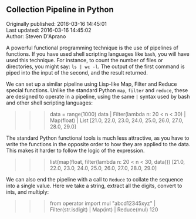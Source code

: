 ## Collection Pipeline in Python  
Originally published: 2016-03-16 14:45:01  
Last updated: 2016-03-16 14:45:02  
Author: Steven D'Aprano  
  
A powerful functional programming technique is the use of pipelines of functions. If you have used shell scripting languages like `bash`, you will have used this technique. For instance, to count the number of files or directories, you might say: `ls | wc -l`. The output of the first command is piped into the input of the second, and the result returned.

We can set up a similar pipeline using Lisp-like Map, Filter and Reduce special functions. Unlike the standard Python `map`, `filter` and `reduce`, these are designed to operate in a pipeline, using the same `|` syntax used by bash and other shell scripting languages:

>>> data = range(1000)
>>> data | Filter(lambda n: 20 < n < 30) | Map(float) | List
[21.0, 22.0, 23.0, 24.0, 25.0, 26.0, 27.0, 28.0, 29.0]


The standard Python functional tools is much less attractive, as you have to write the functions in the opposite order to how they are applied to the data. This makes it harder to follow the logic of the expression.

>>> list(map(float, filter(lambda n: 20 < n < 30, data)))
[21.0, 22.0, 23.0, 24.0, 25.0, 26.0, 27.0, 28.0, 29.0]


We can also end the pipeline with a call to `Reduce` to collate the sequence into a single value. Here we take a string, extract all the digits, convert to ints, and multiply:

>>> from operator import mul
>>> "abcd12345xyz" | Filter(str.isdigit) | Map(int) | Reduce(mul)
120

